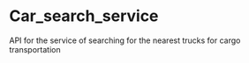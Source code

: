 # Car_search_service
API for the service of searching for the nearest trucks for cargo transportation
